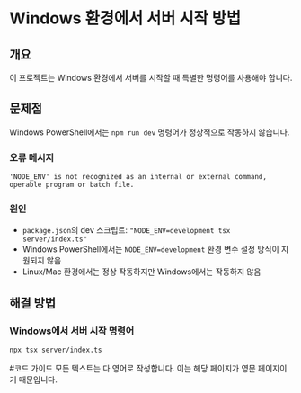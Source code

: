 # Windows 환경에서 서버 시작 방법

## 개요
이 프로젝트는 Windows 환경에서 서버를 시작할 때 특별한 명령어를 사용해야 합니다.

## 문제점
Windows PowerShell에서는 `npm run dev` 명령어가 정상적으로 작동하지 않습니다.

### 오류 메시지
```
'NODE_ENV' is not recognized as an internal or external command,
operable program or batch file.
```

### 원인
- `package.json`의 dev 스크립트: `"NODE_ENV=development tsx server/index.ts"`
- Windows PowerShell에서는 `NODE_ENV=development` 환경 변수 설정 방식이 지원되지 않음
- Linux/Mac 환경에서는 정상 작동하지만 Windows에서는 작동하지 않음

## 해결 방법

### Windows에서 서버 시작 명령어
```bash
npx tsx server/index.ts
```

#코드 가이드
모든 텍스트는 다 영어로 작성합니다. 이는 해당 페이지가 영문 페이지이기 때문입니다.
